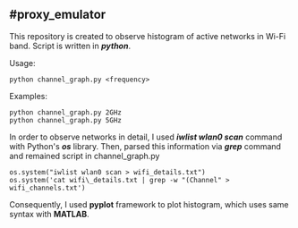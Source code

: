 #proxy_emulator
------------
This repository is created to observe histogram of active 
networks in Wi-Fi band. Script is written in **_python_**.   

Usage:
```
python channel_graph.py <frequency>
```

Examples:
```
python channel_graph.py 2GHz
python channel_graph.py 5GHz
```
In order to observe networks in detail, I used **_iwlist wlan0 scan_** command with 
Python's **_os_** library. Then, parsed this information via **_grep_** command and remained
script in channel_graph.py  

```
os.system("iwlist wlan0 scan > wifi_details.txt")
os.system('cat wifi\_details.txt | grep -w "(Channel" > wifi_channels.txt')
```
Consequently, I used **__pyplot__** framework to plot histogram, 
which uses same syntax with **__MATLAB__**.

 

  
